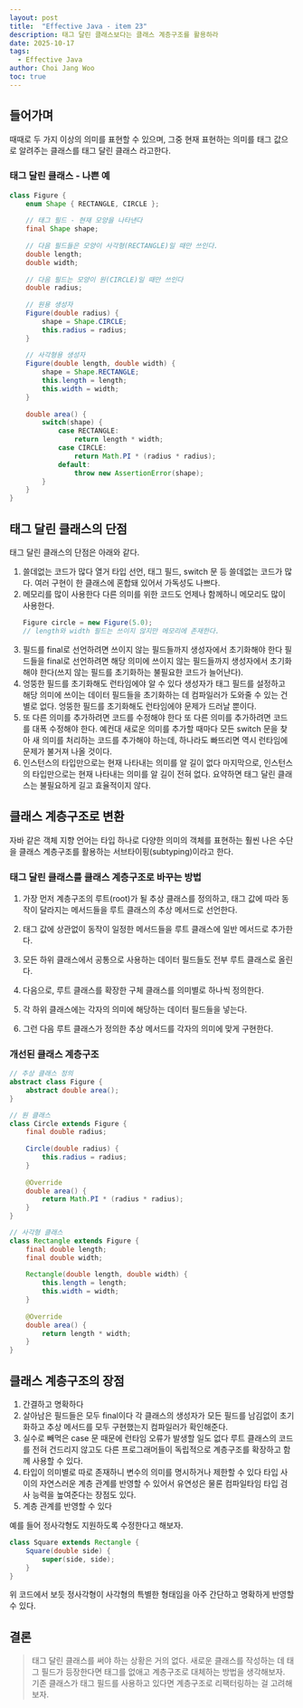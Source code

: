 ```yaml
---
layout: post
title:  "Effective Java - item 23"
description: 태그 달린 클래스보다는 클래스 계층구조를 활용하라
date: 2025-10-17
tags:
  - Effective Java
author: Choi Jang Woo
toc: true
---
```


## 들어가며

때때로 두 가지 이상의 의미를 표현할 수 있으며, 그중 현재 표현하는 의미를 태그 값으로 알려주는 클래스를 태그 달린 클래스 라고한다.

### 태그 달린 클래스 - 나쁜 예

```java
class Figure {
    enum Shape { RECTANGLE, CIRCLE };
    
    // 태그 필드 - 현재 모양을 나타낸다
    final Shape shape;
    
    // 다음 필드들은 모양이 사각형(RECTANGLE)일 때만 쓰인다.
    double length;
    double width;
    
    // 다음 필드는 모양이 원(CIRCLE)일 때만 쓰인다
    double radius;
    
    // 원용 생성자
    Figure(double radius) {
        shape = Shape.CIRCLE;
        this.radius = radius;
    }
    
    // 사각형용 생성자
    Figure(double length, double width) {
        shape = Shape.RECTANGLE;
        this.length = length;
        this.width = width;
    }
    
    double area() {
        switch(shape) {
            case RECTANGLE:
                return length * width;
            case CIRCLE:
                return Math.PI * (radius * radius);
            default:
                throw new AssertionError(shape);
        }
    }
}
```

## 태그 달린 클래스의 단점
태그 달린 클래스의 단점은 아래와 같다.
1. 쓸데없는 코드가 많다
열거 타입 선언, 태그 필드, switch 문 등 쓸데없는 코드가 많다. 여러 구현이 한 클래스에 혼합돼 있어서 가독성도 나쁘다.
2. 메모리를 많이 사용한다
다른 의미를 위한 코드도 언제나 함께하니 메모리도 많이 사용한다.
    ```java
    Figure circle = new Figure(5.0);  
    // length와 width 필드는 쓰이지 않지만 메모리에 존재한다.
    ```
3. 필드를 final로 선언하려면 쓰이지 않는 필드들까지 생성자에서 초기화해야 한다
필드들을 final로 선언하려면 해당 의미에 쓰이지 않는 필드들까지 생성자에서 초기화해야 한다(쓰지 않는 필드를 초기화하는 불필요한 코드가 늘어난다).
4. 엉뚱한 필드를 초기화해도 런타임에야 알 수 있다
생성자가 태그 필드를 설정하고 해당 의미에 쓰이는 데이터 필드들을 초기화하는 데 컴파일러가 도와줄 수 있는 건 별로 없다. 엉뚱한 필드를 초기화해도 런타임에야 문제가 드러날 뿐이다.
5. 또 다른 의미를 추가하려면 코드를 수정해야 한다
또 다른 의미를 추가하려면 코드를 대폭 수정해야 한다. 예컨대 새로운 의미를 추가할 때마다 모든 switch 문을 찾아 새 의미를 처리하는 코드를 추가해야 하는데, 하나라도 빠뜨리면 역시 런타임에 문제가 불거져 나올 것이다.
6. 인스턴스의 타입만으로는 현재 나타내는 의미를 알 길이 없다
마지막으로, 인스턴스의 타입만으로는 현재 나타내는 의미를 알 길이 전혀 없다. 요약하면 태그 달린 클래스는 불필요하게 길고 효율적이지 않다.

## 클래스 계층구조로 변환

자바 같은 객체 지향 언어는 타입 하나로 다양한 의미의 객체를 표현하는 훨씬 나은 수단을 클래스 계층구조를 활용하는 서브타이핑(subtyping)이라고 한다.

### 태그 달린 클래스를 클래스 계층구조로 바꾸는 방법

1. 가장 먼저 계층구조의 루트(root)가 될 추상 클래스를 정의하고, 태그 값에 따라 동작이 달라지는 메서드들을 루트 클래스의 추상 메서드로 선언한다.

2. 태그 값에 상관없이 동작이 일정한 메서드들을 루트 클래스에 일반 메서드로 추가한다.

3. 모든 하위 클래스에서 공통으로 사용하는 데이터 필드들도 전부 루트 클래스로 올린다.

4. 다음으로, 루트 클래스를 확장한 구체 클래스를 의미별로 하나씩 정의한다.

5. 각 하위 클래스에는 각자의 의미에 해당하는 데이터 필드들을 넣는다.

6. 그런 다음 루트 클래스가 정의한 추상 메서드를 각자의 의미에 맞게 구현한다.

### 개선된 클래스 계층구조

```java
// 추상 클래스 정의
abstract class Figure {
    abstract double area();
}

// 원 클래스
class Circle extends Figure {
    final double radius;
    
    Circle(double radius) {
        this.radius = radius;
    }
    
    @Override
    double area() {
        return Math.PI * (radius * radius);
    }
}

// 사각형 클래스
class Rectangle extends Figure {
    final double length;
    final double width;
    
    Rectangle(double length, double width) {
        this.length = length;
        this.width = width;
    }
    
    @Override
    double area() {
        return length * width;
    }
}
```

## 클래스 계층구조의 장점

1. 간결하고 명확하다
2. 살아남은 필드들은 모두 final이다
각 클래스의 생성자가 모든 필드를 남김없이 초기화하고 추상 메서드를 모두 구현했는지 컴파일러가 확인해준다.
3. 실수로 빼먹은 case 문 때문에 런타임 오류가 발생할 일도 없다
루트 클래스의 코드를 전혀 건드리지 않고도 다른 프로그래머들이 독립적으로 계층구조를 확장하고 함께 사용할 수 있다.
4. 타입이 의미별로 따로 존재하니 변수의 의미를 명시하거나 제한할 수 있다
타입 사이의 자연스러운 계층 관계를 반영할 수 있어서 유연성은 물론 컴파일타임 타입 검사 능력을 높여준다는 장점도 있다.
5. 계층 관계를 반영할 수 있다

예를 들어 정사각형도 지원하도록 수정한다고 해보자.

```java
class Square extends Rectangle {
    Square(double side) {
        super(side, side);
    }
}
```

위 코드에서 보듯 정사각형이 사각형의 특별한 형태임을 아주 간단하고 명확하게 반영할 수 있다.

## 결론

> 태그 달린 클래스를 써야 하는 상황은 거의 없다. 새로운 클래스를 작성하는 데 태그 필드가 등장한다면 태그를 없애고 계층구조로 대체하는 방법을 생각해보자. 기존 클래스가 태그 필드를 사용하고 있다면 계층구조로 리팩터링하는 걸 고려해보자.